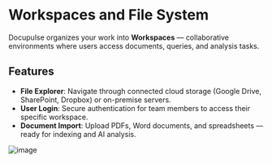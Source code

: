 # Workspaces and File System

Docupulse organizes your work into **Workspaces** — collaborative environments where users access documents, queries, and analysis tasks.

## Features

- **File Explorer**: Navigate through connected cloud storage (Google Drive, SharePoint, Dropbox) or on-premise servers.
- **User Login**: Secure authentication for team members to access their specific workspace.
- **Document Import**: Upload PDFs, Word documents, and spreadsheets — ready for indexing and AI analysis.

![image](https://github.com/user-attachments/assets/7657af55-8969-44ee-8871-443665a79b6d)
